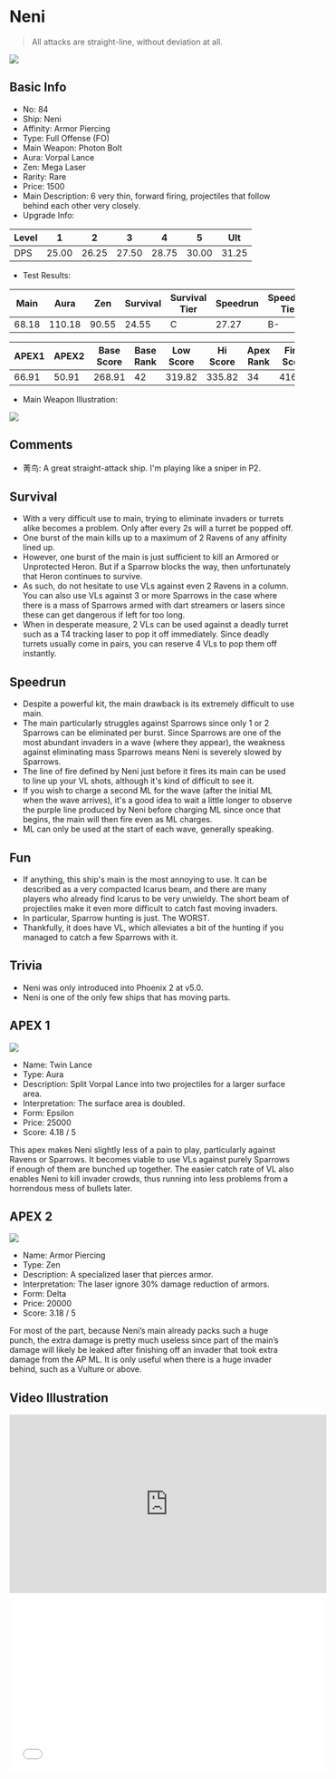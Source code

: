 # Neni

> All attacks are straight-line, without deviation at all.

<img src="/ships/ship_84.png" style={{zoom:1}}/>

## Basic Info

- No: 84
- Ship: Neni
- Affinity: Armor Piercing
- Type: Full Offense (FO)
- Main Weapon: Photon Bolt
- Aura: Vorpal Lance
- Zen: Mega Laser
- Rarity: Rare
- Price: 1500
- Main Description: 6 very thin, forward firing, projectiles that follow behind each other very closely.
- Upgrade Info: 

| Level | 1 | 2 | 3 | 4 | 5 | Ult |
|--|--|--|--|--|--|--|
| DPS | 25.00 | 26.25 | 27.50 | 28.75 | 30.00 | 31.25 |

- Test Results: 

| Main | Aura | Zen | Survival | Survival Tier | Speedrun | Speedrun Tier | Fun | Fun Tier |
|--|--|--|--|--|--|--|--|--|
| 68.18 | 110.18 | 90.55 | 24.55 | C | 27.27 | B- | 28.36 | C+ |

| APEX1 | APEX2 | Base Score | Base Rank | Low Score | Hi Score | Apex Rank | Final Score | FinalRank |
|--|--|--|--|--|--|--|--|--|
| 66.91 | 50.91 | 268.91 | 42 | 319.82 | 335.82 | 34 | 416.00 | 50 |

- Main Weapon Illustration:

<img src="/illustration/main_84.gif" style={{zoom:1}}/>

## Comments

- 菁鸟: A great straight-attack ship. I'm playing like a sniper in P2.

## Survival

- With a very difficult use to main, trying to eliminate invaders or turrets alike becomes a problem. Only after every 2s will a turret be popped off.
- One burst of the main kills up to a maximum of 2 Ravens of any affinity lined up.
- However, one burst of the main is just sufficient to kill an Armored or Unprotected Heron. But if a Sparrow blocks the way, then unfortunately that Heron continues to survive.
- As such, do not hesitate to use VLs against even 2 Ravens in a column. You can also use VLs against 3 or more Sparrows in the case where there is a mass of Sparrows armed with dart streamers or lasers since these can get dangerous if left for too long.
- When in desperate measure, 2 VLs can be used against a deadly turret such as a T4 tracking laser to pop it off immediately. Since deadly turrets usually come in pairs, you can reserve 4 VLs to pop them off instantly.

## Speedrun

- Despite a powerful kit, the main drawback is its extremely difficult to use main.
- The main particularly struggles against Sparrows since only 1 or 2 Sparrows can be eliminated per burst. Since Sparrows are one of the most abundant invaders in a wave (where they appear), the weakness against eliminating mass Sparrows means Neni is severely slowed by Sparrows.
- The line of fire defined by Neni just before it fires its main can be used to line up your VL shots, although it's kind of difficult to see it.
- If you wish to charge a second ML for the wave (after the initial ML when the wave arrives), it's a good idea to wait a little longer to observe the purple line produced by Neni before charging ML since once that begins, the main will then fire even as ML charges.
- ML can only be used at the start of each wave, generally speaking.

## Fun

- If anything, this ship's main is the most annoying to use. It can be described as a very compacted Icarus beam, and there are many players who already find Icarus to be very unwieldy. The short beam of projectiles make it even more difficult to catch fast moving invaders.
- In particular, Sparrow hunting is just. The WORST.
- Thankfully, it does have VL, which alleviates a bit of the hunting if you managed to catch a few Sparrows with it.

## Trivia

- Neni was only introduced into Phoenix 2 at v5.0.
- Neni is one of the only few ships that has moving parts.

## APEX 1

<img src="/ships/ship_84_apex_1.png" style={{zoom:1}}/>

- Name: Twin Lance
- Type: Aura
- Description: Split Vorpal Lance into two projectiles for a larger surface area.
- Interpretation: The surface area is doubled.
- Form: Epsilon
- Price: 25000
- Score: 4.18 / 5

This apex makes Neni slightly less of a pain to play, particularly against Ravens or Sparrows. It becomes viable to use VLs against purely Sparrows if enough of them are bunched up together. The easier catch rate of VL also enables Neni to kill invader crowds, thus running into less problems from a horrendous mess of bullets later.

## APEX 2

<img src="/ships/ship_84_apex_2.png" style={{zoom:1}}/>

- Name: Armor Piercing
- Type: Zen
- Description: A specialized laser that pierces armor.
- Interpretation: The laser ignore 30% damage reduction of armors.
- Form: Delta
- Price: 20000
- Score: 3.18 / 5

For most of the part, because Neni’s main already packs such a huge punch, the extra damage is pretty much useless since part of the main’s damage will likely be leaked after finishing off an invader that took extra damage from the AP ML. It is only useful when there is a huge invader behind, such as a Vulture or above.

## Video Illustration

<iframe width="560" height="315" src="https://www.youtube.com/embed/FWewirGByP0?si=Nm2447-eKESjLOb-" title="YouTube video player" frameborder="0" allow="accelerometer; autoplay; clipboard-write; encrypted-media; gyroscope; picture-in-picture; web-share" referrerpolicy="strict-origin-when-cross-origin" allowfullscreen></iframe>

<br/>

<iframe width="560" height="315" src="//player.bilibili.com/player.html?aid=1352219229&bvid=BV1Rz421Z7t9&cid=1477253525&p=1&autoplay=false" scrolling="no" border="0" frameborder="no" allow="accelerometer; autoplay; clipboard-write; encrypted-media; gyroscope; picture-in-picture; web-share" framespacing="0" allowfullscreen="true"> </iframe>